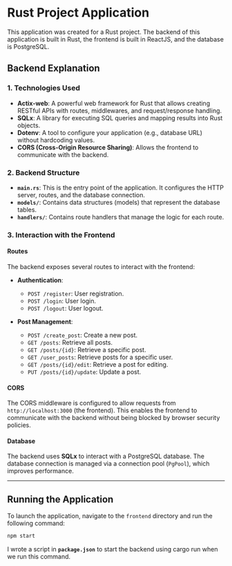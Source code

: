 # Rust Project Application

This application was created for a Rust project. The backend of this application is built in Rust, the frontend is built in ReactJS, and the database is PostgreSQL.

## Backend Explanation

### 1. Technologies Used

- **Actix-web**: A powerful web framework for Rust that allows creating RESTful APIs with routes, middlewares, and request/response handling.
- **SQLx**: A library for executing SQL queries and mapping results into Rust objects.
- **Dotenv**: A tool to configure your application (e.g., database URL) without hardcoding values.
- **CORS (Cross-Origin Resource Sharing)**: Allows the frontend to communicate with the backend.

### 2. Backend Structure

- **`main.rs`**: This is the entry point of the application. It configures the HTTP server, routes, and the database connection.
- **`models/`**: Contains data structures (models) that represent the database tables.
- **`handlers/`**: Contains route handlers that manage the logic for each route.

### 3. Interaction with the Frontend

#### Routes
The backend exposes several routes to interact with the frontend:

- **Authentication**:
  - `POST /register`: User registration.
  - `POST /login`: User login.
  - `POST /logout`: User logout.

- **Post Management**:
  - `POST /create_post`: Create a new post.
  - `GET /posts`: Retrieve all posts.
  - `GET /posts/{id}`: Retrieve a specific post.
  - `GET /user_posts`: Retrieve posts for a specific user.
  - `GET /posts/{id}/edit`: Retrieve a post for editing.
  - `PUT /posts/{id}/update`: Update a post.

#### CORS
The CORS middleware is configured to allow requests from `http://localhost:3000` (the frontend). This enables the frontend to communicate with the backend without being blocked by browser security policies.

#### Database
The backend uses **SQLx** to interact with a PostgreSQL database. The database connection is managed via a connection pool (`PgPool`), which improves performance.

---

## Running the Application

To launch the application, navigate to the `frontend` directory and run the following command:

```bash
npm start
```
I wrote a script in **`package.json`** to start the backend using cargo run when we run this command.

